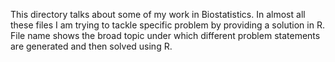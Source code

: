 This directory talks about some of my work in Biostatistics. In almost all these files I am trying to tackle specific problem by providing a solution in R.
File name shows the broad topic under which different problem statements are generated and then solved using R. 
